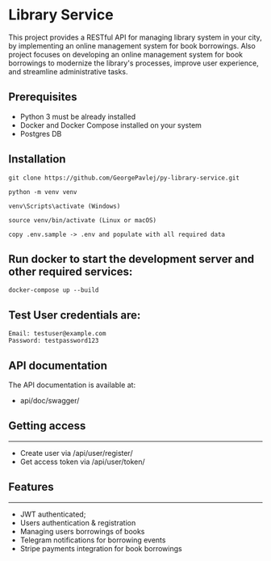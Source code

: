 # Library Service
This project provides a RESTful API for managing library system in your city, by implementing an online management system for book borrowings. Also project focuses on developing an online management system for book borrowings to modernize the library's processes, improve user experience, and streamline administrative tasks.


## Prerequisites
- Python 3 must be already installed
- Docker and Docker Compose installed on your system
- Postgres DB

## Installation

```shell
git clone https://github.com/GeorgePavlej/py-library-service.git
```

```shell
python -m venv venv
```
```shell
venv\Scripts\activate (Windows)
```
```shell
source venv/bin/activate (Linux or macOS)
```

```shell
copy .env.sample -> .env and populate with all required data
```

## Run docker to start the development server and other required services:

```shell
docker-compose up --build
```

## Test User credentials are:
    Email: testuser@example.com
    Password: testpassword123

## API documentation

The API documentation is available at:
- api/doc/swagger/

## Getting access
<hr>

- Create user via /api/user/register/
- Get access token via /api/user/token/

## Features
<hr>

- JWT authenticated;
- Users authentication & registration
- Managing users borrowings of books
- Telegram notifications for borrowing events
- Stripe payments integration for book borrowings

